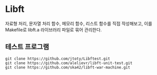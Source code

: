 # Libft
자료형 처리, 문자열 처리 함수, 메모리 함수, 리스트 함수를 직접 작성해보고, 이를 Makefile로 libft.a 라이브러리 파일로 묶어 관리한다.
## 테스트 프로그램
	git clone https://github.com/jtoty/Libftest.git
	git clone https://github.com/alelievr/libft-unit-test.git
	git clone https://github.com/ska42/libft-war-machine.git
